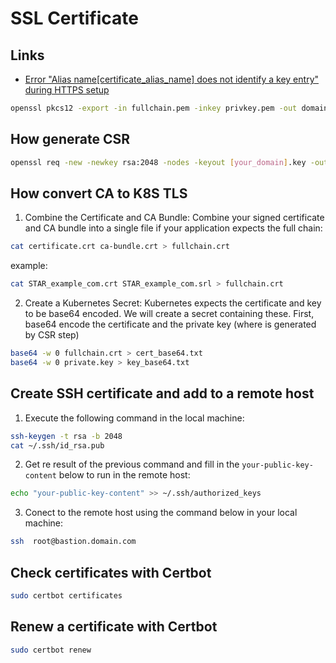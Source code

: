 # SSL Certificate

## Links

* [Error "Alias name[certificate_alias_name] does not identify a key entry" during HTTPS setup](https://support.tibco.com/s/article/Error-Alias-name-certificate-alias-name-does-not-identify-a-key-entry-during-HTTPS-setup)

```sh
openssl pkcs12 -export -in fullchain.pem -inkey privkey.pem -out domain.pfx
```

## How generate CSR

```sh
openssl req -new -newkey rsa:2048 -nodes -keyout [your_domain].key -out your_domain.csr
```

## How convert CA to K8S TLS

1. Combine the Certificate and CA Bundle:
Combine your signed certificate and CA bundle into a single file if your application expects the full chain:

```sh
cat certificate.crt ca-bundle.crt > fullchain.crt
```
example:
```sh
cat STAR_example_com.crt STAR_example_com.srl > fullchain.crt
```

2. Create a Kubernetes Secret:
Kubernetes expects the certificate and key to be base64 encoded. We will create a secret containing these.
First, base64 encode the certificate and the private key (where is generated by CSR step)

```sh
base64 -w 0 fullchain.crt > cert_base64.txt
base64 -w 0 private.key > key_base64.txt
```

## Create SSH certificate and add to a remote host

1. Execute the following command in the local machine:

```sh
ssh-keygen -t rsa -b 2048
cat ~/.ssh/id_rsa.pub
```
2. Get re result of the previous command and fill in the `your-public-key-content` below to run in the remote host:

```sh
echo "your-public-key-content" >> ~/.ssh/authorized_keys
```

3. Conect to the remote host using the command below in your local machine:

```sh
ssh  root@bastion.domain.com
```

## Check certificates with Certbot

```sh
sudo certbot certificates
```

## Renew a certificate with Certbot

```sh
sudo certbot renew
```
